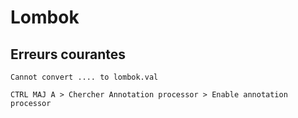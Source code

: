 # Lombok

## Erreurs courantes

    Cannot convert .... to lombok.val
    
    CTRL MAJ A > Chercher Annotation processor > Enable annotation processor
